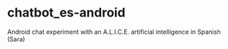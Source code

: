 # chatbot_es-android

Android chat experiment with an A.L.I.C.E. artificial intelligence in Spanish (Sara)
